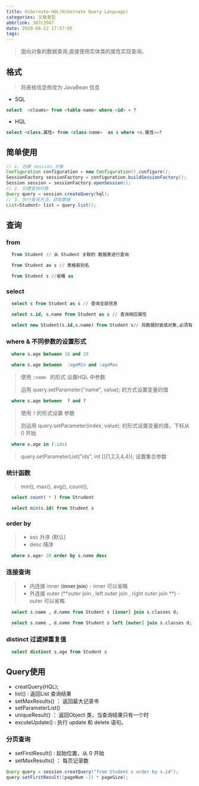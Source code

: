 ```yaml
---
title: Hibernate-HQL(Hibernate Query Language)
categories: 文章类型
abbrlink: 387c2947
date: 2020-08-22 17:57:05
tags:
---
```


> 面向对象的数据查询,直接使用实体类的属性实现查询。

<!-- more -->

## 格式

> 将表格信息修改为 JavaBean 信息

- SQL

```sql
select  <cloums> from <table-name> where <id> = ?
```

- HQL

```sql
select <class.属性> from <class-name>  as s where <s.属性>=?
```

## 简单使用

```java
// 1. 创建 session 对象
Configuration configuration = new Configuration().configure();
SessionFactory sessionFactory = configuration.buildSessionFactory();
Session session = sessionFactory.openSession();
// 2. 创建查询对象
Query query = session.createQuery(hql);
// 3. 执行查询方法，获取数据
List<Student> list = query.list();
```

## 查询

### from

```sql
  from Student // 从 Student 关联的 数据表进行查询 
  ```

```sql
  from Student as s // 表格取别名
  ```

```sql
  from Student s //省略 as
```

### select

```sql
  select s from Student as s // 查询全部信息
  ```

```sql
  select s.id, s.name from Student as s // 查询相应属性
  ```

```sql
  select new Student(s.id,s.name) from Student s// 将数据封装成对象,必须有相应的构造函数
  ```

### where & 不同参数的设置形式

```sql
  where s.age between 18 and 20
  ```

```sql
  where s.age between  :ageMin and :ageMax
  ```

  > 使用 `:name ` 的形式 设置HQL 中参数
  >
  > 运用 query.setParameter("name", value); 的方式设置变量的值

```sql
  where s.age between  ? and ?
  ```

  > 使用 `?` 的形式设置 参数
  >
  > 则运用  query.setParameter(index, value); 的形式设置变量的值，下标从 0 开始

```sql
  where s.age in (:ids)
  ```

  

  > query.setParameterList("ids", int []{1,2,3,4,4}); 设置集合参数

### 统计函数

> min(), max(), avg(), count(),

```sql
  select count( * ) from Strudent
  ```

```sql
  select min(s.id) from Student s
  ```

### order by

> - asc 升序 (默认)
> - desc 降序

```sql
  where s.age> 20 order by s.name desc
  ```

  

### 连接查询

> - 内连接 inner (**inner join**) - inner 可以省略
> - 外连接 outer (**outer join , left outer join , right outer join **) - outer 可以省略

```sql
  select s.name , d.name from Student s [inner] join s.classes d;
  ```

```sql
  select s.name , d.name from Student s left [outer] join s.classes d;
  ```

### distinct 过滤掉重复值

```sql
  select distinct s.age from Student s 
  ```

## Query使用

- creatQuery(HQL);
- list() : 返回List 查询结果
- setMaxResults() ： 返回最大记录书
- setParameterList()
- uniqueResult() ： 返回Object 类，当查询结果只有一个时
- excuteUpdate() : 执行 update 和 delete 语句。

### 分页查询

- setFirstResult() : 起始位置，从 0 开始
- setMaxResults() ： 每页记录数

```java
Query query = session.creatQuery("from Student s order by s.id");
query.setFirstResult((pageNum -1) * pageSize);
```



